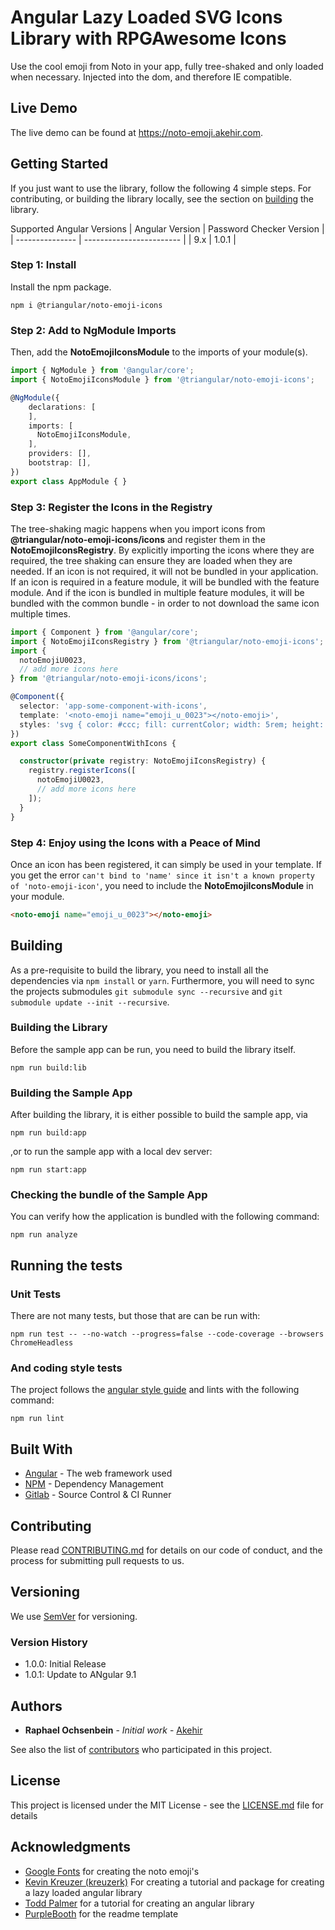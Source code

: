 # Angular Lazy Loaded SVG Icons Library with RPGAwesome Icons

Use the cool emoji from Noto in your app, fully tree-shaked and only loaded when necessary. Injected into the dom, and therefore IE compatible.

## Live Demo
The live demo can be found at https://noto-emoji.akehir.com.

## Getting Started

If you just want to use the library, follow the following 4 simple steps. For contributing, or building the library locally, see the section on [building](#building) the library.

Supported Angular Versions
| Angular Version | Password Checker Version |
| --------------- | ------------------------ |
| 9.x             | 1.0.1                    |

### Step 1: Install

Install the npm package.

```
npm i @triangular/noto-emoji-icons
```

### Step 2: Add to NgModule Imports

Then, add the __NotoEmojiIconsModule__ to the imports of your module(s).

```typescript
import { NgModule } from '@angular/core';
import { NotoEmojiIconsModule } from '@triangular/noto-emoji-icons';

@NgModule({
    declarations: [
    ],
    imports: [
      NotoEmojiIconsModule,
    ],
    providers: [],
    bootstrap: [],
})
export class AppModule { }
```

### Step 3: Register the Icons in the Registry
The tree-shaking magic happens when you import icons from   __@triangular/noto-emoji-icons/icons__ and register them in the  __NotoEmojiIconsRegistry__. By explicitly importing the icons where they are required, the tree shaking can ensure they are loaded when they are needed. If an icon is not required, it will not be bundled in your application. If an icon is required in a feature module, it will be bundled with the feature module. And if the icon is bundled in multiple feature modules, it will be bundled with the common bundle - in order to not download the same icon multiple times.

```typescript
import { Component } from '@angular/core';
import { NotoEmojiIconsRegistry } from '@triangular/noto-emoji-icons';
import {
  notoEmojiU0023,
  // add more icons here
} from '@triangular/noto-emoji-icons/icons';

@Component({
  selector: 'app-some-component-with-icons',
  template: '<noto-emoji name="emoji_u_0023"></noto-emoji>',
  styles: 'svg { color: #ccc; fill: currentColor; width: 5rem; height: 5rem; }',
})
export class SomeComponentWithIcons {

  constructor(private registry: NotoEmojiIconsRegistry) {
    registry.registerIcons([
      notoEmojiU0023,
      // add more icons here
    ]);
  }
}
```

### Step 4: Enjoy using the Icons with a Peace of Mind
Once an icon has been registered, it can simply be used in your template. If you get the error `can't bind to 'name' since it isn't a known property of 'noto-emoji-icon'`, you need to include the __NotoEmojiIconsModule__ in your module. 

```html
<noto-emoji name="emoji_u_0023"></noto-emoji>
```

## Building
As a pre-requisite to build the library, you need to install all the dependencies via `npm install` or `yarn`.
Furthermore, you will need to sync the projects submodules `git submodule sync --recursive` and  `git submodule update --init --recursive`.

### Building the Library
Before the sample app can be run, you need to build the library itself.

```
npm run build:lib
```

### Building the Sample App
After building the library, it is either possible to build the sample app, via

```
npm run build:app
```

,or to run the sample app with a local dev server:

```
npm run start:app
```

### Checking the bundle of the Sample App
You can verify how the application is bundled with the following command:

```
npm run analyze
```

## Running the tests

### Unit Tests
There are not many tests, but those that are can be run with:

```
npm run test -- --no-watch --progress=false --code-coverage --browsers ChromeHeadless
```

### And coding style tests

The project follows the [angular style guide](https://angular.io/guide/styleguide) and lints with the following command:

```
npm run lint
```

## Built With

* [Angular](https://github.com/angular/angular) - The web framework used
* [NPM](https://www.npmjs.com/) - Dependency Management
* [Gitlab](https://git.akehir.com) - Source Control & CI Runner

## Contributing

Please read [CONTRIBUTING.md](CONTRIBUTING.md) for details on our code of conduct, and the process for submitting pull requests to us.

## Versioning

We use [SemVer](http://semver.org/) for versioning. 

### Version History

- 1.0.0: Initial Release
- 1.0.1: Update to ANgular 9.1

## Authors

* **Raphael Ochsenbein** - *Initial work* - [Akehir](https://github.com/akehir)

See also the list of [contributors](https://github.com/akehir/noto-emoji-icons/contributors) who participated in this project.

## License

This project is licensed under the MIT License - see the [LICENSE.md](LICENSE.md) file for details

## Acknowledgments

* [Google Fonts](https://github.com/googlefonts/noto-emoji) for creating the noto emoji's
* [Kevin Kreuzer (kreuzerk)](https://medium.com/angular-in-depth/how-to-create-a-fully-tree-shakable-icon-library-in-angular-c5488cf9cd76) For creating a tutorial and package for creating a lazy loaded angular library
* [Todd Palmer](https://indepth.dev/creating-a-library-in-angular-6-using-angular-cli-and-ng-packagr/) for a tutorial for creating an angular library
* [PurpleBooth](https://gist.github.com/PurpleBooth/109311bb0361f32d87a2/) for the readme template

